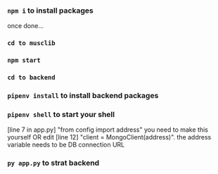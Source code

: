 ### `npm i` to install packages
once done...
### `cd to musclib`
### `npm start`


### `cd to backend`

### `pipenv install` to install backend packages

### `pipenv shell` to start your shell

[line 7 in app.py] "from config import address" you need to make this yourself 
OR 
edit [line 12] "client = MongoClient(address)". the address variable needs to be DB connection URL

### `py app.py` to strat backend


